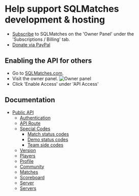 # Help support SQLMatches development & hosting
- [Subscribe](https://sqlmatches.com/) to SQLMatches on the 'Owner Panel' under the 'Subscriptions / Billing' tab.
- [Donate via PayPal](https://www.paypal.com/donate?hosted_button_id=ZGS5RJ9FC94GQ)


## Enabling the API for others
- Go to [SQLMatches.com](https://sqlmatches.com).
- Visit the owner panel.
![Owner panel](https://tinyurl.com/y5b3wz7o)
- Click 'Enable Access' under 'API Access'


## Documentation
- [Public API](/public.md)
    - [Authentication](/public.md#authentication)
    - [API Route](/public.md#api-route)
    - [Special Codes](/public.md#special-codes)
        - [Match status codes](/public.md#match-status-codes)
        - [Demo status codes](/public.md#demo-status-codes)
        - [Team side codes](/public.md#team-side-codes)
    - [Version](/public.md#version)
    - [Players](/public.md#players)
    - [Profile](/public.md#profile)
    - [Community](/public.md#community)
    - [Matches](/public.md#matches)
    - [Scoreboard](/public.md#scoreboard)
    - [Server](/public.md#server)
    - [Servers](/public.md#servers)